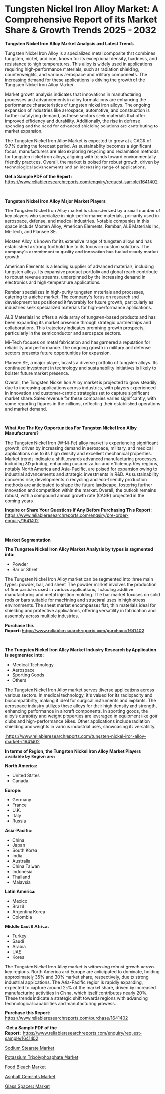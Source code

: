 <p><h1>Tungsten Nickel Iron Alloy Market: A Comprehensive Report of its Market Share & Growth Trends 2025 - 2032</h1></p><p><strong>Tungsten Nickel Iron Alloy Market Analysis and Latest Trends</strong></p>
<p><p>Tungsten Nickel Iron Alloy is a specialized metal composite that combines tungsten, nickel, and iron, known for its exceptional density, hardness, and resistance to high temperatures. This alloy is widely used in applications requiring high-performance materials, such as radiation shielding, counterweights, and various aerospace and military components. The increasing demand for these applications is driving the growth of the Tungsten Nickel Iron Alloy Market.</p><p>Market growth analysis indicates that innovations in manufacturing processes and advancements in alloy formulations are enhancing the performance characteristics of tungsten nickel iron alloys. The ongoing expansion of industries like aerospace, automotive, and construction is further catalyzing demand, as these sectors seek materials that offer improved efficiency and durability. Additionally, the rise in defense spending and the need for advanced shielding solutions are contributing to market expansion.</p><p>The Tungsten Nickel Iron Alloy Market is expected to grow at a CAGR of 9.7% during the forecast period. As sustainability becomes a significant focus, manufacturers are also exploring recycling and reclamation methods for tungsten nickel iron alloys, aligning with trends toward environmentally friendly practices. Overall, the market is poised for robust growth, driven by technological advancements and an increasing range of applications.</p></p>
<p><strong>Get a Sample PDF of the Report:&nbsp;</strong> <a href="https://www.reliableresearchreports.com/enquiry/request-sample/1641402?utm_campaign=83&utm_medium=2&utm_source=Github&utm_content=ia&utm_term=30012025&utm_id=tungsten-nickel-iron-alloy">https://www.reliableresearchreports.com/enquiry/request-sample/1641402</a></p>
<p>&nbsp;</p>
<p><strong>Tungsten Nickel Iron Alloy Major Market Players</strong></p>
<p><p>The Tungsten Nickel Iron Alloy market is characterized by a small number of key players who specialize in high-performance materials, primarily used in aerospace, defense, and medical industries. Notable companies in this space include Mosten Alloy, American Elements, Rembar, ALB Materials Inc, Mi-Tech, and Plansee SE.</p><p>Mosten Alloy is known for its extensive range of tungsten alloys and has established a strong foothold due to its focus on custom solutions. The company's commitment to quality and innovation has fueled steady market growth. </p><p>American Elements is a leading supplier of advanced materials, including tungsten alloys. Its expansive product portfolio and global reach contribute to robust revenue streams, underpinned by the increasing demand in electronics and high-temperature applications.</p><p>Rembar specializes in high-purity tungsten materials and processes, catering to a niche market. The company's focus on research and development has positioned it favorably for future growth, particularly as industries seek specialized materials for high-performance applications.</p><p>ALB Materials Inc offers a wide array of tungsten-based products and has been expanding its market presence through strategic partnerships and collaborations. This trajectory indicates promising growth prospects, particularly in the semiconductor and aerospace sectors.</p><p>Mi-Tech focuses on metal fabrication and has garnered a reputation for reliability and performance. The ongoing growth in military and defense sectors presents future opportunities for expansion.</p><p>Plansee SE, a major player, boasts a diverse portfolio of tungsten alloys. Its continued investment in technology and sustainability initiatives is likely to bolster future market presence.</p><p>Overall, the Tungsten Nickel Iron Alloy market is projected to grow steadily due to increasing applications across industries, with players experienced in innovation and customer-centric strategies set to capture significant market share. Sales revenue for these companies varies significantly, with some reporting figures in the millions, reflecting their established operations and market demand.</p></p>
<p>&nbsp;</p>
<p><strong>What Are The Key Opportunities For Tungsten Nickel Iron Alloy Manufacturers?</strong></p>
<p><p>The Tungsten Nickel Iron (W-Ni-Fe) alloy market is experiencing significant growth, driven by increasing demand in aerospace, military, and medical applications due to its high density and excellent mechanical properties. Market trends indicate a shift towards advanced manufacturing processes, including 3D printing, enhancing customization and efficiency. Key regions, notably North America and Asia-Pacific, are poised for expansion owing to industrial advancements and strategic investments in R&D. As sustainability concerns rise, developments in recycling and eco-friendly production methods are anticipated to shape the future landscape, fostering further innovation and competition within the market. Overall, the outlook remains robust, with a compound annual growth rate (CAGR) projected in the coming years.</p></p>
<p><strong>Inquire or Share Your Questions If Any Before Purchasing This Report:</strong> <a href="https://www.reliableresearchreports.com/enquiry/pre-order-enquiry/1641402?utm_campaign=83&utm_medium=2&utm_source=Github&utm_content=ia&utm_term=30012025&utm_id=tungsten-nickel-iron-alloy">https://www.reliableresearchreports.com/enquiry/pre-order-enquiry/1641402</a></p>
<p>&nbsp;</p>
<p><strong>Market Segmentation</strong></p>
<p><strong>The Tungsten Nickel Iron Alloy Market Analysis by types is segmented into:</strong></p>
<p><ul><li>Powder</li><li>Bar or Sheet</li></ul></p>
<p><p>The Tungsten Nickel Iron Alloy market can be segmented into three main types: powder, bar, and sheet. The powder market involves the production of fine particles used in various applications, including additive manufacturing and metal injection molding. The bar market focuses on solid rods or bars suitable for machining and structural uses in high-stress environments. The sheet market encompasses flat, thin materials ideal for shielding and protective applications, offering versatility in fabrication and assembly across multiple industries.</p></p>
<p><strong>Purchase this Report:&nbsp;</strong><a href="https://www.reliableresearchreports.com/purchase/1641402?utm_campaign=83&utm_medium=2&utm_source=Github&utm_content=ia&utm_term=30012025&utm_id=tungsten-nickel-iron-alloy">https://www.reliableresearchreports.com/purchase/1641402</a></p>
<p>&nbsp;</p>
<p><strong>The Tungsten Nickel Iron Alloy Market Industry Research by Application is segmented into:</strong></p>
<p><ul><li>Medical Technology</li><li>Aerospace</li><li>Sporting Goods</li><li>Others</li></ul></p>
<p><p>The Tungsten Nickel Iron Alloy market serves diverse applications across various sectors. In medical technology, it's valued for its radiopacity and biocompatibility, making it ideal for surgical instruments and implants. The aerospace industry utilizes these alloys for their high density and strength, enhancing performance in aircraft components. In sporting goods, the alloy’s durability and weight properties are leveraged in equipment like golf clubs and high-performance bikes. Other applications include radiation shielding and weights in various industrial uses, showcasing its versatility.</p></p>
<p><a href="https://www.reliableresearchreports.com/tungsten-nickel-iron-alloy-market-r1641402?utm_campaign=83&utm_medium=2&utm_source=Github&utm_content=ia&utm_term=30012025&utm_id=tungsten-nickel-iron-alloy">&nbsp;https://www.reliableresearchreports.com/tungsten-nickel-iron-alloy-market-r1641402</a></p>
<p><strong>In terms of Region, the Tungsten Nickel Iron Alloy Market Players available by Region are:</strong></p>
<p>
    <p> <strong> North America: </strong>
        <ul>
            <li>United States</li>
            <li>Canada</li>
        </ul>
        </p> 
    <p> <strong> Europe: </strong>
        <ul>
            <li>Germany</li>
            <li>France</li>
            <li>U.K.</li>
            <li>Italy</li>
            <li>Russia</li>
        </ul>
        </p> 
    <p> <strong> Asia-Pacific: </strong>
        <ul>
            <li>China</li>
            <li>Japan</li>
            <li>South Korea</li>
            <li>India</li>
            <li>Australia</li>
            <li>China Taiwan</li>
            <li>Indonesia</li>
            <li>Thailand</li>
            <li>Malaysia</li>
        </ul>
        </p> 
    <p> <strong> Latin America: </strong>
        <ul>
            <li>Mexico</li>
            <li>Brazil</li>
            <li>Argentina Korea</li>
            <li>Colombia</li>
        </ul>
        </p> 
    <p> <strong> Middle East & Africa: </strong>
        <ul>
            <li>Turkey</li>
            <li>Saudi</li>
            <li>Arabia</li>
            <li>UAE</li>
            <li>Korea</li>
        </ul>
    </p>
    </p>
<p><p>The Tungsten Nickel Iron Alloy market is witnessing robust growth across key regions. North America and Europe are anticipated to dominate, holding approximately 35% and 30% market share, respectively, due to strong industrial applications. The Asia-Pacific region is rapidly expanding, expected to capture around 25% of the market share, driven by increased manufacturing activities in China, which itself contributes nearly 20%. These trends indicate a strategic shift towards regions with advancing technological capabilities and manufacturing prowess.</p></p>
<p><strong>Purchase this Report: </strong><a href="https://www.reliableresearchreports.com/purchase/1641402?utm_campaign=83&utm_medium=2&utm_source=Github&utm_content=ia&utm_term=30012025&utm_id=tungsten-nickel-iron-alloy">https://www.reliableresearchreports.com/purchase/1641402</a></p>
<p>&nbsp;<strong>Get a Sample PDF of the Report:&nbsp;&nbsp;</strong><a href="https://www.reliableresearchreports.com/enquiry/request-sample/1641402?utm_campaign=83&utm_medium=2&utm_source=Github&utm_content=ia&utm_term=30012025&utm_id=tungsten-nickel-iron-alloy">https://www.reliableresearchreports.com/enquiry/request-sample/1641402</a></p>
<p><strong></strong></p>
<p><p><a href="https://github.com/oliveroste6/Market-Research-Report-List-1/blob/main/sodium-stearate-market.md?utm_campaign=83&utm_medium=2&utm_source=Github&utm_content=ia&utm_term=30012025&utm_id=tungsten-nickel-iron-alloy">Sodium Stearate Market</a></p><p><a href="https://github.com/hannajuana198484/Market-Research-Report-List-1/blob/main/potassium-tripolyphosphate-market.md?utm_campaign=83&utm_medium=2&utm_source=Github&utm_content=ia&utm_term=30012025&utm_id=tungsten-nickel-iron-alloy">Potassium Tripolyphosphate Market</a></p><p><a href="https://github.com/sherikacas30/Market-Research-Report-List-1/blob/main/food-bleach-market.md?utm_campaign=83&utm_medium=2&utm_source=Github&utm_content=ia&utm_term=30012025&utm_id=tungsten-nickel-iron-alloy">Food Bleach Market</a></p><p><a href="https://github.com/chaturberville8181/Market-Research-Report-List-1/blob/main/asphalt-cements-market.md?utm_campaign=83&utm_medium=2&utm_source=Github&utm_content=ia&utm_term=30012025&utm_id=tungsten-nickel-iron-alloy">Asphalt Cements Market</a></p><p><a href="https://github.com/carendesrochers299/Market-Research-Report-List-1/blob/main/glass-spacers-market.md?utm_campaign=83&utm_medium=2&utm_source=Github&utm_content=ia&utm_term=30012025&utm_id=tungsten-nickel-iron-alloy">Glass Spacers Market</a></p></p>